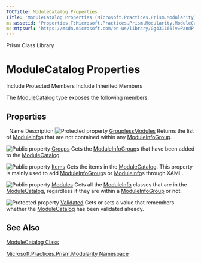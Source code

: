 ```yaml
---
TOCTitle: ModuleCatalog Properties
Title: 'ModuleCatalog Properties (Microsoft.Practices.Prism.Modularity)'
ms:assetid: 'Properties.T:Microsoft.Practices.Prism.Modularity.ModuleCatalog'
ms:mtpsurl: 'https://msdn.microsoft.com/en-us/library/Gg431166(v=PandP.50)'
---
```


Prism Class Library

ModuleCatalog Properties
========================

Include Protected Members
Include Inherited Members

The [ModuleCatalog](https://msdn.microsoft.com/t:microsoft.practices.prism.modularity.modulecatalog) type exposes the following members.

Properties
----------

<span id="propertyTableToggle"></span>
 
Name
Description
![](https://msdn.microsoft.com/en-us/Gg431166.protproperty(en-us,PandP.50).gif "Protected property")
[GrouplessModules](https://msdn.microsoft.com/p:microsoft.practices.prism.modularity.modulecatalog.grouplessmodules)
Returns the list of [ModuleInfo](https://msdn.microsoft.com/t:microsoft.practices.prism.modularity.moduleinfo)s that are not contained within any [ModuleInfoGroup](https://msdn.microsoft.com/t:microsoft.practices.prism.modularity.moduleinfogroup).

![](https://msdn.microsoft.com/en-us/Gg431166.pubproperty(en-us,PandP.50).gif "Public property")
[Groups](https://msdn.microsoft.com/p:microsoft.practices.prism.modularity.modulecatalog.groups)
Gets the [ModuleInfoGroup](https://msdn.microsoft.com/t:microsoft.practices.prism.modularity.moduleinfogroup)s that have been added to the [ModuleCatalog](https://msdn.microsoft.com/t:microsoft.practices.prism.modularity.modulecatalog).

![](https://msdn.microsoft.com/en-us/Gg431166.pubproperty(en-us,PandP.50).gif "Public property")
[Items](https://msdn.microsoft.com/p:microsoft.practices.prism.modularity.modulecatalog.items)
Gets the items in the [ModuleCatalog](https://msdn.microsoft.com/t:microsoft.practices.prism.modularity.modulecatalog). This property is mainly used to add [ModuleInfoGroup](https://msdn.microsoft.com/t:microsoft.practices.prism.modularity.moduleinfogroup)s or [ModuleInfo](https://msdn.microsoft.com/t:microsoft.practices.prism.modularity.moduleinfo)s through XAML.

![](https://msdn.microsoft.com/en-us/Gg431166.pubproperty(en-us,PandP.50).gif "Public property")
[Modules](https://msdn.microsoft.com/p:microsoft.practices.prism.modularity.modulecatalog.modules)
Gets all the [ModuleInfo](https://msdn.microsoft.com/t:microsoft.practices.prism.modularity.moduleinfo) classes that are in the [ModuleCatalog](https://msdn.microsoft.com/t:microsoft.practices.prism.modularity.modulecatalog), regardless if they are within a [ModuleInfoGroup](https://msdn.microsoft.com/t:microsoft.practices.prism.modularity.moduleinfogroup) or not.

![](https://msdn.microsoft.com/en-us/Gg431166.protproperty(en-us,PandP.50).gif "Protected property")
[Validated](https://msdn.microsoft.com/p:microsoft.practices.prism.modularity.modulecatalog.validated)
Gets or sets a value that remembers whether the [ModuleCatalog](https://msdn.microsoft.com/t:microsoft.practices.prism.modularity.modulecatalog) has been validated already.

See Also
--------

<span id="seeAlsoToggle"></span>
[ModuleCatalog Class](https://msdn.microsoft.com/t:microsoft.practices.prism.modularity.modulecatalog)

[Microsoft.Practices.Prism.Modularity Namespace](https://msdn.microsoft.com/n:microsoft.practices.prism.modularity)
